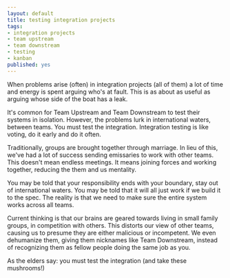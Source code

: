 ```yaml
---
layout: default
title: testing integration projects
tags:
- integration projects
- team upstream
- team downstream
- testing
- kanban
published: yes
---
```

When problems arise (often) in integration projects (all of them) a lot of time and energy is spent arguing who's at fault. This is as about as useful as arguing whose side of the boat has a leak.

It's common for Team Upstream and Team Downstream to test their systems in isolation. However, the problems lurk in international waters, between teams. You must test the integration. Integration testing is like voting, do it early and do it often.

Traditionally, groups are brought together through marriage. In lieu of this, we've had a lot of success sending emissaries to work with other teams. This doesn't mean endless meetings. It means joining forces and working together, reducing the them and us mentality.

You may be told that your responsibility ends with your boundary, stay out of international waters. You may be told that it will all just work if we build it to the spec. The reality is that we need to make sure the entire system works across all teams.

Current thinking is that our brains are geared towards living in small family groups, in competition with others. This distorts our view of other teams, causing us to presume they are either malicious or incompetent. We even dehumanize them, giving them nicknames like Team Downstream, instead of recognizing them as fellow people doing the same job as you.

As the elders say: you must test the integration (and take these mushrooms!)